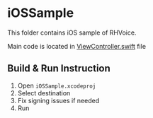 # iOSSample

This folder contains iOS sample of RHVoice.

Main code is located in [ViewController.swift](iOSSample/ViewController.swift) file

## Build & Run Instruction

1. Open `iOSSample.xcodeproj`
2. Select destination
3. Fix signing issues if needed
4. Run
